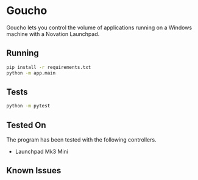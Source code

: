 # Goucho
Goucho lets you control the volume of applications running on a Windows machine with a Novation Launchpad.


## Running

```bash
pip install -r requirements.txt
python -m app.main
```

## Tests
```bash
python -m pytest
```


## Tested On
The program has been tested with the following controllers.

- Launchpad Mk3 Mini

## Known Issues
